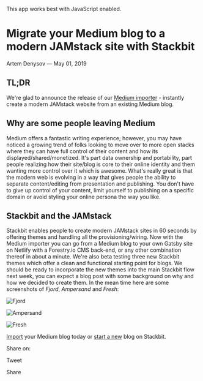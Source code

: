 This app works best with JavaScript enabled.

# Migrate your Medium blog to a modern JAMstack site with Stackbit

Artem Denysov — May 01, 2019

## TL;DR

We're glad to announce the release of our [Medium importer](https://www.stackbit.com/medium/) - instantly create a modern JAMstack website from an existing Medium blog.

## Why are some people leaving Medium

Medium offers a fantastic writing experience; however, you may have noticed a growing trend of folks looking to move over to more open stacks where they can have full control of their content and how its displayed/shared/monetized. It's part data ownership and portability, part people realizing how their site/blog is core to their online identity and them wanting more control over it which is awesome. What's really great is that the modern web is evolving in a way that gives people the ability to separate content/editing from presentation and publishing. You don't have to give up control of your content, limit yourself to publishing on a specific domain or avoid styling your online persona the way you like.

## Stackbit and the JAMstack

Stackbit enables people to create modern JAMstack sites in 60 seconds by offering themes and handling all the provisioning/wiring. Now with the Medium importer you can go from a Medium blog to your own Gatsby site on Netlify with a Forestry.io CMS back-end, or any other combination thereof in about a minute. We're also beta testing three new Stackbit themes which offer a clean and functional starting point for blogs. We should be ready to incorporate the new themes into the main Stackbit flow next week, you can expect a blog post with some background on why and how we decided to create them. In the mean time here are some screenshots of _Fjord_, _Ampersand_ and _Fresh_:

![Fjord](/images/1562291182-fjord.jpg)

![Ampersand](/images/1562291179-ampersand.jpg)

![Fresh](/images/1562291182-fresh.jpg)

[Import](https://www.stackbit.com/medium/) your Medium blog today or [start a new](https://app.stackbit.com/wizard) blog on Stackbit.

<span class="post-share-title">Share on:</span>

Tweet

Share

<!-- -->

<!-- -->
